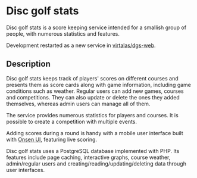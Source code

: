 # Disc golf stats

Disc golf stats is a score keeping service intended for a smallish group of people, with numerous statistics and features.

Development restarted as a new service in [virtalas/dgs-web](https://github.com/virtalas/dgs-web).

## Description

Disc golf stats keeps track of players' scores on different courses and presents them as score cards along with game information, including game conditions such as weather. Regular users can add new games, courses and competitions. They can also update or delete the ones they added themselves, whereas admin users can manage all of them.

The service provides numerous statistics for players and courses. It is possible to create a competition with multiple events.

Adding scores during a round is handy with a mobile user interface built with [Onsen UI](https://onsen.io), featuring live scoring.

Disc golf stats uses a PostgreSQL database implemented with PHP. Its features include page caching, interactive graphs, course weather, admin/regular users and creating/reading/updating/deleting data through user interfaces.
